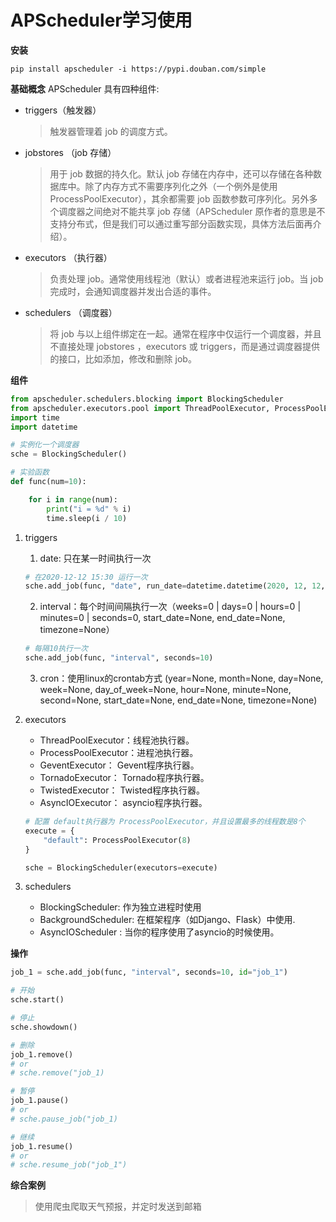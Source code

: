 # APScheduler学习使用

**安装**
```shell
pip install apscheduler -i https://pypi.douban.com/simple
```

**基础概念**
APScheduler 具有四种组件:

- triggers（触发器）
    > 触发器管理着 job 的调度方式。
- jobstores （job 存储）
    > 用于 job 数据的持久化。默认 job 存储在内存中，还可以存储在各种数据库中。除了内存方式不需要序列化之外（一个例外是使用 ProcessPoolExecutor），其余都需要 job 函数参数可序列化。另外多个调度器之间绝对不能共享 job 存储（APScheduler 原作者的意思是不支持分布式，但是我们可以通过重写部分函数实现，具体方法后面再介绍）。
- executors （执行器）
    > 负责处理 job。通常使用线程池（默认）或者进程池来运行 job。当 job 完成时，会通知调度器并发出合适的事件。
- schedulers （调度器）
    > 将 job 与以上组件绑定在一起。通常在程序中仅运行一个调度器，并且不直接处理 jobstores ，executors 或 triggers，而是通过调度器提供的接口，比如添加，修改和删除 job。

**组件**
 
```python
from apscheduler.schedulers.blocking import BlockingScheduler
from apscheduler.executors.pool import ThreadPoolExecutor, ProcessPoolExecutor
import time
import datetime

# 实例化一个调度器
sche = BlockingScheduler()

# 实验函数
def func(num=10):

    for i in range(num):
        print("i = %d" % i)
        time.sleep(i / 10)

```

1. triggers
    
    1. date: 只在某一时间执行一次
    ```python
    # 在2020-12-12 15:30 运行一次
    sche.add_job(func, "date", run_date=datetime.datetime(2020, 12, 12, 15, 30))
    ```
    2. interval：每个时间间隔执行一次（weeks=0 | days=0 | hours=0 | minutes=0 | seconds=0, start_date=None, end_date=None, timezone=None）
    ```python
    # 每隔10执行一次
    sche.add_job(func, "interval", seconds=10)
    ```
    3. cron：使用linux的crontab方式 (year=None, month=None, day=None, week=None, day_of_week=None, hour=None, minute=None, second=None, start_date=None, end_date=None, timezone=None)
2. executors
    - ThreadPoolExecutor：线程池执行器。
    - ProcessPoolExecutor：进程池执行器。
    - GeventExecutor： Gevent程序执行器。
    - TornadoExecutor： Tornado程序执行器。
    - TwistedExecutor： Twisted程序执行器。
    - AsyncIOExecutor： asyncio程序执行器。
    ```python
    # 配置 default执行器为 ProcessPoolExecutor，并且设置最多的线程数是8个
    execute = {
        "default": ProcessPoolExecutor(8)
    }

    sche = BlockingScheduler(executors=execute)
    ```
3. schedulers
    - BlockingScheduler: 作为独立进程时使用
    - BackgroundScheduler: 在框架程序（如Django、Flask）中使用.
    - AsyncIOScheduler : 当你的程序使用了asyncio的时候使用。

**操作**
```python
job_1 = sche.add_job(func, "interval", seconds=10, id="job_1")

# 开始
sche.start()

# 停止
sche.showdown()

# 删除
job_1.remove()
# or
# sche.remove("job_1)

# 暂停
job_1.pause()
# or
# sche.pause_job("job_1)

# 继续
job_1.resume()
# or
# sche.resume_job("job_1")
```



**综合案例**
> 使用爬虫爬取天气预报，并定时发送到邮箱

